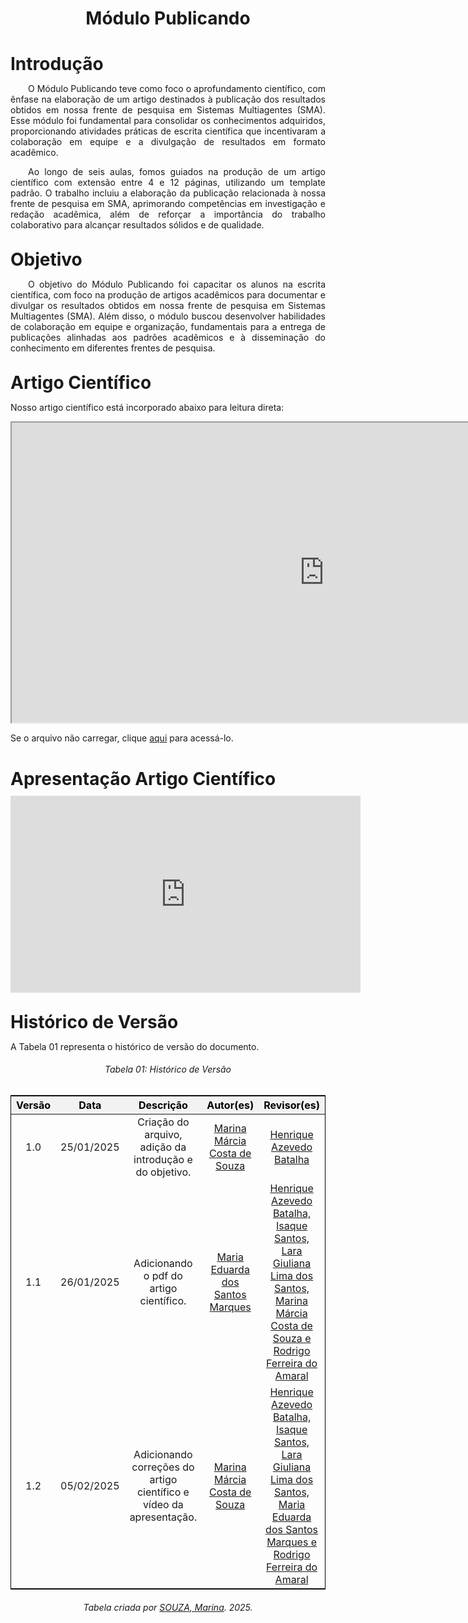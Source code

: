 <!DOCTYPE html>
<html lang="en">
<head>
  <meta charset="UTF-8">
  <meta name="viewport" content="width=device-width, initial-scale=1.0">
  <title>Módulo Publicando</title>
  <style>
    /* Estilo geral para as tabelas */
    table {
      margin-left: auto;
      margin-right: auto;
      border-collapse: collapse;
      width: 100%;
      max-width: 1200px;
      text-align: center;
      border: 1px solid black;
      font-size: 16px;
      margin-bottom: 20px;
    }

    th, td {
      padding: 8px;
      border: 1px solid black;
    }

    thead th {
      background-color: #f2f2f2;
      color: #000; /* Cor padrão para modo claro */
    }

  /* Alteração para o modo escuro */
  @media (prefers-color-scheme: dark) {
    .tabela-alunos thead th {
      color: #888; /* Cor cinza apenas para os títulos no modo escuro */
    }
  }

    /* Espaçamento adicional para textos abaixo das tabelas */
    .section-text {
      margin-top: 20px;
    }
  </style>
</head>
<body>
  <h1 align="center"><strong>Módulo Publicando</strong></h1>

  <h1 style="font-weight: bold; margin-bottom: 10px;">Introdução</h1>
  <p align="justify">
    &emsp;&emsp;O Módulo Publicando teve como foco o aprofundamento científico, com ênfase na elaboração de um artigo destinados à publicação dos resultados obtidos em nossa frente de pesquisa em Sistemas Multiagentes (SMA). Esse módulo foi fundamental para consolidar os conhecimentos adquiridos, proporcionando atividades práticas de escrita científica que incentivaram a colaboração em equipe e a divulgação de resultados em formato acadêmico. 
  </p>
  <p align="justify">
    &emsp;&emsp;Ao longo de seis aulas, fomos guiados na produção de um artigo científico com extensão entre 4 e 12 páginas, utilizando um template padrão. O trabalho incluiu a elaboração da publicação relacionada à nossa frente de pesquisa em SMA, aprimorando competências em investigação e redação acadêmica, além de reforçar a importância do trabalho colaborativo para alcançar resultados sólidos e de qualidade.
  </p>

  <h1 style="font-weight: bold; margin-top: 30px; margin-bottom: 10px;">Objetivo</h1>
  <p align="justify">
    &emsp;&emsp;O objetivo do Módulo Publicando foi capacitar os alunos na escrita científica, com foco na produção de artigos acadêmicos para documentar e divulgar os resultados obtidos em nossa frente de pesquisa em Sistemas Multiagentes (SMA). Além disso, o módulo buscou desenvolver habilidades de colaboração em equipe e organização, fundamentais para a entrega de publicações alinhadas aos padrões acadêmicos e à disseminação do conhecimento em diferentes frentes de pesquisa.
  </p>

<h1 style="font-weight: bold; margin-top: 30px; margin-bottom: 10px;">Artigo Científico</h1>
<p align="justify">
Nosso artigo científico está incorporado abaixo para leitura direta:
</p>

<iframe src="https://drive.google.com/file/d/15jHRA-wPnNXwvPPqy5I9tdAnkgM44Ego/preview" width="1000" height="480" allow="autoplay"></iframe>

<p>Se o arquivo não carregar, clique <a href="https://drive.google.com/file/d/15jHRA-wPnNXwvPPqy5I9tdAnkgM44Ego/view?usp=sharing" target="_blank">aqui</a> para acessá-lo.</p>
    <h1 style="font-weight: bold; margin-bottom: 10px;">Apresentação Artigo Científico</h1>
<div style="text-align: center;">
    <iframe width="560" height="315" src="https://www.youtube.com/embed/VAxlfvoGTMQ" 
            title="YouTube video player" frameborder="0" 
            allow="accelerometer; autoplay; clipboard-write; encrypted-media; gyroscope; picture-in-picture; web-share" 
            referrerpolicy="strict-origin-when-cross-origin" allowfullscreen>
    </iframe>
</div>
<p align="justify">
</p>
  
  <h1 style="font-weight: bold; margin-top: 30px; margin-bottom: 10px;">Histórico de Versão</h1>
  <p align="justify" class="section-text">
  A Tabela 01 representa o histórico de versão do documento.
  </p>

  <h6 align="center">Tabela 01: Histórico de Versão</h6>
  <div style="text-align: center;">
    <table>
      <thead>
        <tr>
          <th>Versão</th>
          <th>Data</th>
          <th>Descrição</th>
          <th>Autor(es)</th>
          <th>Revisor(es)</th>
        </tr>
      </thead>
      <tbody>
        <tr>
          <td>1.0</td>
          <td>25/01/2025</td>
          <td>Criação do arquivo, adição da introdução e do objetivo.</td>
          <td><a href="https://github.com/The-Boss-Nina" target="_blank">Marina Márcia Costa de Souza</a></td>
          <td><a href="https://github.com/HeBatalha" target="_blank">Henrique Azevedo Batalha</a></td>
        </tr>
        <tr>
          <td>1.1</td>
          <td>26/01/2025</td>
          <td>Adicionando o pdf do artigo científico.</td>
          <td><a href="https://github.com/EduardaSMarques" target="_blank">Maria Eduarda dos Santos Marques</a></td>
          <td><a href="https://github.com/HeBatalha" target="_blank">Henrique Azevedo Batalha,</a>
          <a href="https://github.com/IsaqueSH" target="_blank">Isaque Santos,</a>
          <a href="https://github.com/gravelylara" target="_blank">Lara Giuliana Lima dos Santos,</a>
          <a href="https://github.com/The-Boss-Nina" target="_blank">Marina Márcia Costa de Souza e</a>
          <a href="https://github.com/rodrigoFAmaral" target="_blank">Rodrigo Ferreira do Amaral</a></td>
        </tr>
        <tr>
          <td>1.2</td>
          <td>05/02/2025</td>
          <td>Adicionando correções do artigo científico e vídeo da apresentação.</td>
          <td><a href="https://github.com/The-Boss-Nina" target="_blank">Marina Márcia Costa de Souza</a></td>
          <td><a href="https://github.com/HeBatalha" target="_blank">Henrique Azevedo Batalha,</a>
          <a href="https://github.com/IsaqueSH" target="_blank">Isaque Santos,</a>
          <a href="https://github.com/gravelylara" target="_blank">Lara Giuliana Lima dos Santos,</a>
          <a href="https://github.com/EduardaSMarques" target="_blank">Maria Eduarda dos Santos Marques e</a>
          <a href="https://github.com/rodrigoFAmaral" target="_blank">Rodrigo Ferreira do Amaral</a></td>
        </tr>
      </tbody>
    </table>
    <p style="margin-top: 10px; text-align: center;">
      <em>Tabela criada por <a href="https://github.com/The-Boss-Nina" target="_blank">SOUZA, Marina</a>. 2025.</em>
    </p>
  </div>
</body>
</html>
